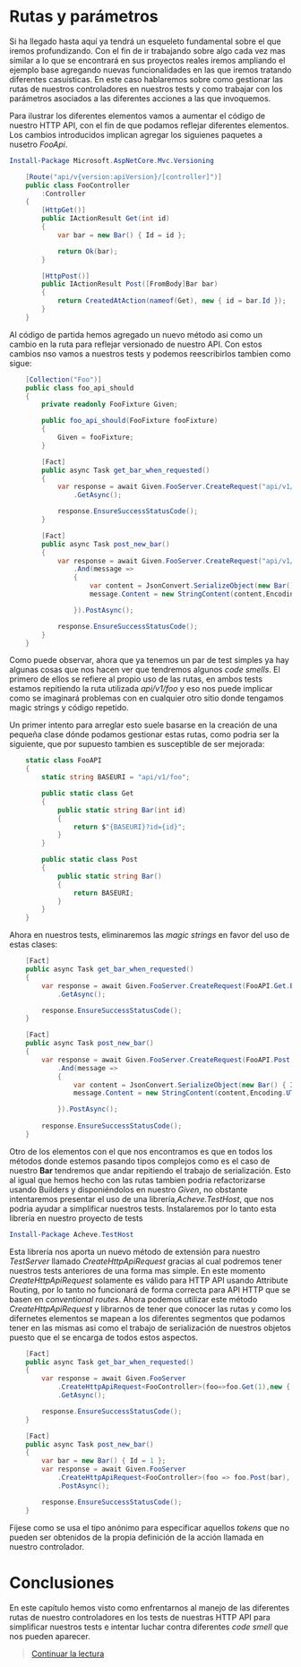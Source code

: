 
# Rutas y parámetros

Si ha llegado hasta aquí ya tendrá un esqueleto fundamental sobre el que iremos profundizando. Con el fin de ir trabajando sobre algo cada vez mas similar a lo que se encontrará en sus proyectos reales iremos ampliando el ejemplo base agregando nuevas funcionalidades en las que iremos tratando diferentes casuísticas. En este caso hablaremos sobre como gestionar las rutas de nuestros controladores en nuestros tests y como trabajar con los parámetros asociados a las diferentes acciones a las que invoquemos.

Para ilustrar los diferentes elementos vamos a aumentar el código de nuestro HTTP API, con el fin de que podamos reflejar diferentes elementos. Los cambios introducidos implican agregar los siguienes paquetes a nusetro *FooApi*.

```PowerShell
Install-Package Microsoft.AspNetCore.Mvc.Versioning
```

```csharp
    [Route("api/v{version:apiVersion}/[controller]")]
    public class FooController
        :Controller
    {
        [HttpGet()]
        public IActionResult Get(int id)
        {
            var bar = new Bar() { Id = id };

            return Ok(bar);
        }

        [HttpPost()]
        public IActionResult Post([FromBody]Bar bar)
        {
            return CreatedAtAction(nameof(Get), new { id = bar.Id });
        }
    }
```

Al código de partida hemos agregado un nuevo método asi como un cambio en la ruta para reflejar versionado de nuestro API. Con estos cambios nso vamos a nuestros tests y podemos reescribirlos tambien como sigue:

```csharp
    [Collection("Foo")]
    public class foo_api_should
    {
        private readonly FooFixture Given;

        public foo_api_should(FooFixture fooFixture)
        {
            Given = fooFixture;
        }

        [Fact]
        public async Task get_bar_when_requested()
        {
            var response = await Given.FooServer.CreateRequest("api/v1/foo?id=1")
                .GetAsync();

            response.EnsureSuccessStatusCode();
        }

        [Fact]
        public async Task post_new_bar()
        {
            var response = await Given.FooServer.CreateRequest("api/v1/foo")
                .And(message =>
                {
                    var content = JsonConvert.SerializeObject(new Bar() { Id = 1 });
                    message.Content = new StringContent(content,Encoding.UTF8,"application/json");

                }).PostAsync();

            response.EnsureSuccessStatusCode();
        }
    }
```

Como puede observar, ahora que ya tenemos un par de test simples ya hay algunas cosas que nos hacen ver que tendremos algunos *code smells*. El primero de ellos se refiere al propio uso de las rutas, en ambos tests estamos repitiendo la ruta utilizada *api/v1/foo* y eso nos puede implicar como se imaginará problemas con en cualquier otro sitio donde tengamos magic strings y código repetido.

Un primer intento para arreglar esto suele basarse en la creación de una pequeña clase dónde podamos gestionar estas rutas, como podria ser la siguiente, que por supuesto tambien es susceptible de ser mejorada:

```csharp
    static class FooAPI
    {
        static string BASEURI = "api/v1/foo";

        public static class Get
        {
            public static string Bar(int id)
            {
                return $"{BASEURI}?id={id}";
            }
        }

        public static class Post
        {
            public static string Bar()
            {
                return BASEURI;
            }
        }
    }
```

Ahora en nuestros tests, eliminaremos las *magic strings* en favor del uso de estas clases:

```csharp
    [Fact]
    public async Task get_bar_when_requested()
    {
        var response = await Given.FooServer.CreateRequest(FooAPI.Get.Bar(1))
            .GetAsync();

        response.EnsureSuccessStatusCode();
    }

    [Fact]
    public async Task post_new_bar()
    {
        var response = await Given.FooServer.CreateRequest(FooAPI.Post.Bar())
            .And(message =>
            {
                var content = JsonConvert.SerializeObject(new Bar() { Id = 1 });
                message.Content = new StringContent(content,Encoding.UTF8,"application/json");

            }).PostAsync();
 
        response.EnsureSuccessStatusCode();
    }
```
Otro de los elementos con el que nos encontramos  es que en todos los métodos donde estemos pasando tipos complejos como es el caso de nuestro **Bar** tendremos que andar repitiendo el trabajo de serialización. Esto al igual que hemos hecho con las rutas tambien podria refactorizarse usando Builders y disponiéndolos en nuestro *Given*, no obstante intentaremos presentar el uso de una librería,*Acheve.TestHost*, que nos podria ayudar a simplificar nuestros tests. Instalaremos por lo tanto esta librería en nuestro proyecto de tests


```PowerShell
Install-Package Acheve.TestHost
```

Esta librería nos aporta un nuevo método de extensión para nuestro *TestServer* llamado *CreateHttpApiRequest* gracias al cual podremos tener nuestros tests anteriores de una forma mas simple. En este momento *CreateHttpApiRequest* solamente es válido para HTTP API usando Attribute Routing, por lo tanto no funcionará de forma correcta para API HTTP que se basen en *conventional routes*. Ahora podemos utilizar este método *CreateHttpApiRequest* y librarnos de tener que conocer las rutas y como los difernetes elementos se mapean a los diferentes segmentos que podamos tener en las mismas asi como el trabajo de serialización de nuestros objetos puesto que el se encarga de todos estos aspectos.

```csharp
    [Fact]
    public async Task get_bar_when_requested()
    {
        var response = await Given.FooServer
            .CreateHttpApiRequest<FooController>(foo=>foo.Get(1),new { version = 1 })
            .GetAsync();

        response.EnsureSuccessStatusCode();
    }

    [Fact]
    public async Task post_new_bar()
    {
        var bar = new Bar() { Id = 1 };
        var response = await Given.FooServer
            .CreateHttpApiRequest<FooController>(foo => foo.Post(bar), new { version = 1 })
            .PostAsync();

        response.EnsureSuccessStatusCode();
    }
```

Fíjese como se usa el tipo anónimo para especificar aquellos *tokens* que no pueden ser obtenidos de la propia definición de la acción llamada en nuestro controlador.

# Conclusiones

En este capítulo hemos visto como enfrentarnos al manejo de las diferentes rutas de nuestro controladores en los tests de nuestras HTTP API para simplificar nuestros tests e intentar luchar contra diferentes *code smell* que nos pueden aparecer.

> [Continuar la lectura](./chapter3.md)